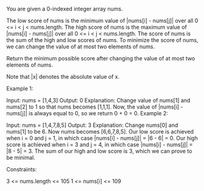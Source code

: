 You are given a 0-indexed integer array nums.

The low score of nums is the minimum value of |nums[i] - nums[j]| over all 0 <= i < j < nums.length.
The high score of nums is the maximum value of |nums[i] - nums[j]| over all 0 <= i < j < nums.length.
The score of nums is the sum of the high and low scores of nums.
To minimize the score of nums, we can change the value of at most two elements of nums.

Return the minimum possible score after changing the value of at most two elements of nums.

Note that |x| denotes the absolute value of x.

 

Example 1:

Input: nums = [1,4,3]
Output: 0
Explanation: Change value of nums[1] and nums[2] to 1 so that nums becomes [1,1,1]. Now, the value of |nums[i] - nums[j]| is always equal to 0, so we return 0 + 0 = 0.
Example 2:

Input: nums = [1,4,7,8,5]
Output: 3
Explanation: Change nums[0] and nums[1] to be 6. Now nums becomes [6,6,7,8,5].
Our low score is achieved when i = 0 and j = 1, in which case |nums[i] - nums[j]| = |6 - 6| = 0.
Our high score is achieved when i = 3 and j = 4, in which case |nums[i] - nums[j]| = |8 - 5| = 3.
The sum of our high and low score is 3, which we can prove to be minimal.
 

Constraints:

3 <= nums.length <= 105
1 <= nums[i] <= 109
